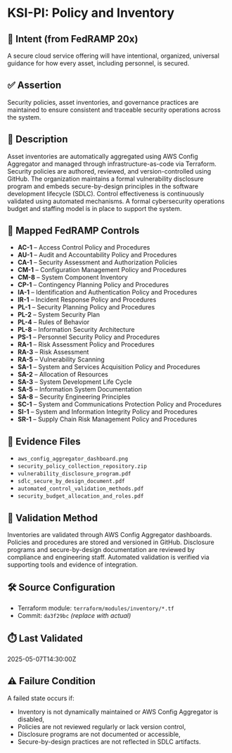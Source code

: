 # KSI-PI: Policy and Inventory

## 🎯 Intent (from FedRAMP 20x)
A secure cloud service offering will have intentional, organized, universal guidance for how every asset, including personnel, is secured.

## ✅ Assertion
Security policies, asset inventories, and governance practices are maintained to ensure consistent and traceable security operations across the system.

## 📘 Description
Asset inventories are automatically aggregated using AWS Config Aggregator and managed through infrastructure-as-code via Terraform. Security policies are authored, reviewed, and version-controlled using GitHub. The organization maintains a formal vulnerability disclosure program and embeds secure-by-design principles in the software development lifecycle (SDLC). Control effectiveness is continuously validated using automated mechanisms. A formal cybersecurity operations budget and staffing model is in place to support the system.

## 🔐 Mapped FedRAMP Controls
- **AC-1** – Access Control Policy and Procedures  
- **AU-1** – Audit and Accountability Policy and Procedures  
- **CA-1** – Security Assessment and Authorization Policies  
- **CM-1** – Configuration Management Policy and Procedures  
- **CM-8** – System Component Inventory  
- **CP-1** – Contingency Planning Policy and Procedures  
- **IA-1** – Identification and Authentication Policy and Procedures  
- **IR-1** – Incident Response Policy and Procedures  
- **PL-1** – Security Planning Policy and Procedures  
- **PL-2** – System Security Plan  
- **PL-4** – Rules of Behavior  
- **PL-8** – Information Security Architecture  
- **PS-1** – Personnel Security Policy and Procedures  
- **RA-1** – Risk Assessment Policy and Procedures  
- **RA-3** – Risk Assessment  
- **RA-5** – Vulnerability Scanning  
- **SA-1** – System and Services Acquisition Policy and Procedures  
- **SA-2** – Allocation of Resources  
- **SA-3** – System Development Life Cycle  
- **SA-5** – Information System Documentation  
- **SA-8** – Security Engineering Principles  
- **SC-1** – System and Communications Protection Policy and Procedures  
- **SI-1** – System and Information Integrity Policy and Procedures  
- **SR-1** – Supply Chain Risk Management Policy and Procedures

## 📂 Evidence Files
- `aws_config_aggregator_dashboard.png`
- `security_policy_collection_repository.zip`
- `vulnerability_disclosure_program.pdf`
- `sdlc_secure_by_design_document.pdf`
- `automated_control_validation_methods.pdf`
- `security_budget_allocation_and_roles.pdf`

## 🧪 Validation Method
Inventories are validated through AWS Config Aggregator dashboards. Policies and procedures are stored and versioned in GitHub. Disclosure programs and secure-by-design documentation are reviewed by compliance and engineering staff. Automated validation is verified via supporting tools and evidence of integration.

## 🛠️ Source Configuration
- Terraform module: `terraform/modules/inventory/*.tf`
- Commit: `da3f29bc` *(replace with actual)*

## ⏱️ Last Validated
2025-05-07T14:30:00Z

## ⚠️ Failure Condition
A failed state occurs if:
- Inventory is not dynamically maintained or AWS Config Aggregator is disabled,
- Policies are not reviewed regularly or lack version control,
- Disclosure programs are not documented or accessible,
- Secure-by-design practices are not reflected in SDLC artifacts.
